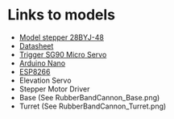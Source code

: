 # Links to models
* [Model stepper 28BYJ-48](https://www.thingiverse.com/thing:151379)
 * [Datasheet](http://robocraft.ru/files/datasheet/28BYJ-48.pdf)
* [Trigger SG90 Micro Servo](https://www.thingiverse.com/thing:697243)
* [Arduino Nano](https://www.thingiverse.com/thing:1759942)
* [ESP8266](https://www.thingiverse.com/thing:1933779)
* Elevation Servo
* Stepper Motor Driver
* Base (See RubberBandCannon_Base.png)
* Turret (See RubberBandCannon_Turret.png)